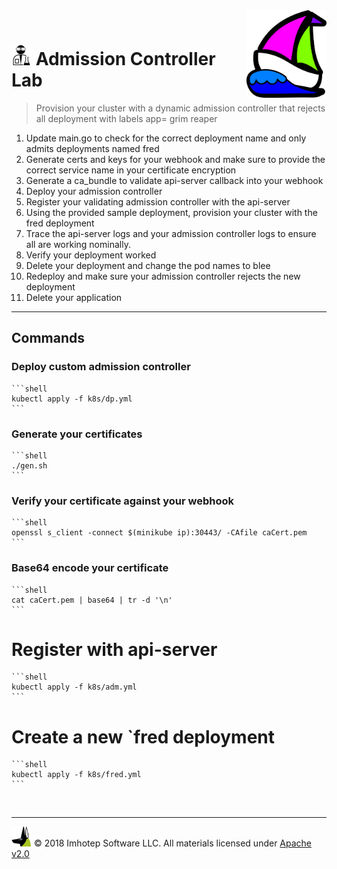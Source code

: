<img src="../assets/k8sland.png" align="right" width="128" height="auto"/>

<br/>

# <img src="../assets/lab.png" width="32" height="auto"/> Admission Controller Lab

> Provision your cluster with a dynamic admission controller that rejects all
> deployment with labels app= grim reaper

1. Update main.go to check for the correct deployment name and only admits deployments
   named fred
2. Generate certs and keys for your webhook and make sure to provide the correct
   service name in your certificate encryption
3. Generate a ca_bundle to validate api-server callback into your webhook
4. Deploy your admission controller
5. Register your validating admission controller with the api-server
6. Using the provided sample deployment, provision your cluster with the fred deployment
7. Trace the api-server logs and your admission controller logs to ensure all
   are working nominally.
8. Verify your deployment worked
9. Delete your deployment and change the pod names to blee
10. Redeploy and make sure your admission controller rejects the new deployment
11. Delete your application

---
## Commands

### Deploy custom admission controller

    ```shell
    kubectl apply -f k8s/dp.yml
    ```

### Generate your certificates

    ```shell
    ./gen.sh
    ```

### Verify your certificate against your webhook

    ```shell
    openssl s_client -connect $(minikube ip):30443/ -CAfile caCert.pem
    ```

### Base64 encode your certificate

    ```shell
    cat caCert.pem | base64 | tr -d '\n'
    ```

# Register with api-server

    ```shell
    kubectl apply -f k8s/adm.yml
    ```

# Create a new `fred deployment

    ```shell
    kubectl apply -f k8s/fred.yml
    ```


<br/>

---
<img src="../assets/imhotep_logo.png" width="32" height="auto"/> © 2018 Imhotep Software LLC.
All materials licensed under [Apache v2.0](http://www.apache.org/licenses/LICENSE-2.0)